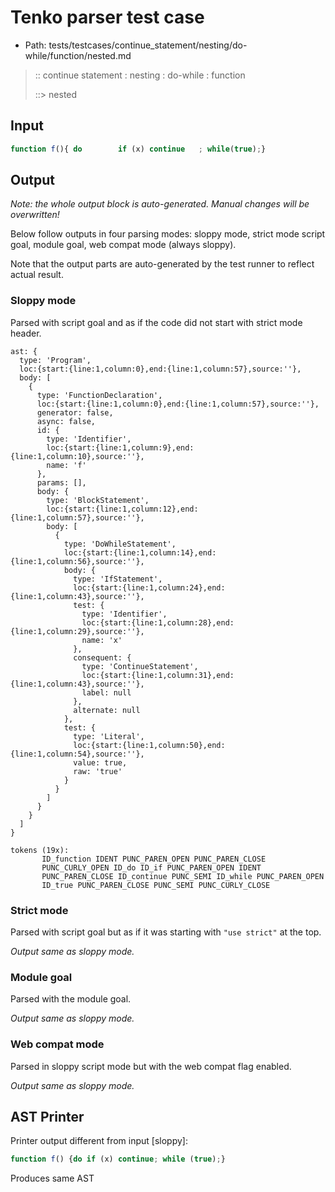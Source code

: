 # Tenko parser test case

- Path: tests/testcases/continue_statement/nesting/do-while/function/nested.md

> :: continue statement : nesting : do-while : function
>
> ::> nested

## Input

`````js
function f(){ do        if (x) continue   ; while(true);}
`````

## Output

_Note: the whole output block is auto-generated. Manual changes will be overwritten!_

Below follow outputs in four parsing modes: sloppy mode, strict mode script goal, module goal, web compat mode (always sloppy).

Note that the output parts are auto-generated by the test runner to reflect actual result.

### Sloppy mode

Parsed with script goal and as if the code did not start with strict mode header.

`````
ast: {
  type: 'Program',
  loc:{start:{line:1,column:0},end:{line:1,column:57},source:''},
  body: [
    {
      type: 'FunctionDeclaration',
      loc:{start:{line:1,column:0},end:{line:1,column:57},source:''},
      generator: false,
      async: false,
      id: {
        type: 'Identifier',
        loc:{start:{line:1,column:9},end:{line:1,column:10},source:''},
        name: 'f'
      },
      params: [],
      body: {
        type: 'BlockStatement',
        loc:{start:{line:1,column:12},end:{line:1,column:57},source:''},
        body: [
          {
            type: 'DoWhileStatement',
            loc:{start:{line:1,column:14},end:{line:1,column:56},source:''},
            body: {
              type: 'IfStatement',
              loc:{start:{line:1,column:24},end:{line:1,column:43},source:''},
              test: {
                type: 'Identifier',
                loc:{start:{line:1,column:28},end:{line:1,column:29},source:''},
                name: 'x'
              },
              consequent: {
                type: 'ContinueStatement',
                loc:{start:{line:1,column:31},end:{line:1,column:43},source:''},
                label: null
              },
              alternate: null
            },
            test: {
              type: 'Literal',
              loc:{start:{line:1,column:50},end:{line:1,column:54},source:''},
              value: true,
              raw: 'true'
            }
          }
        ]
      }
    }
  ]
}

tokens (19x):
       ID_function IDENT PUNC_PAREN_OPEN PUNC_PAREN_CLOSE
       PUNC_CURLY_OPEN ID_do ID_if PUNC_PAREN_OPEN IDENT
       PUNC_PAREN_CLOSE ID_continue PUNC_SEMI ID_while PUNC_PAREN_OPEN
       ID_true PUNC_PAREN_CLOSE PUNC_SEMI PUNC_CURLY_CLOSE
`````

### Strict mode

Parsed with script goal but as if it was starting with `"use strict"` at the top.

_Output same as sloppy mode._

### Module goal

Parsed with the module goal.

_Output same as sloppy mode._

### Web compat mode

Parsed in sloppy script mode but with the web compat flag enabled.

_Output same as sloppy mode._

## AST Printer

Printer output different from input [sloppy]:

````js
function f() {do if (x) continue; while (true);}
````

Produces same AST
